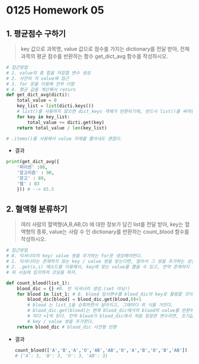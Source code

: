 # 0125 Homework 05

## 1. 평균점수 구하기

> key 값으로 과목명, value 값으로 점수를 가지는 dictionary를 전달 받아, 전체 과목의 평균 점수를 반환하는 함수 get_dict_avg 함수를 작성하시오.

```python
# 접근방법
# 1. value의 총 합을 저장할 변수 생성 
# 2. 사전의 각 value에 접근
# 3. for 문을 이용해 전부 더함
# 4. 평균 값을 계산해서 return
def get_dict_avg(dicti):
    total_value = 0 
    key_list = list(dicti.keys()) 
    # list()를 사용하지 않으면 dict_keys 객체가 반환되기에, 반드시 list()를 써야한다.
    for key in key_list:
        total_value += dicti.get(key)
    return total_value / len(key_list)

# .items()를 사용해서 value 자체를 뽑아내도 괜찮다.
```

* 결과

```python
print(get_dict_avg({
    '파이썬' :80,
    '알고리즘' : 90,
    '장고' : 89,
    '웹' : 83
    })) # --> 85.5
```



## 2. 혈액형 분류하기

> 여러 사람의 혈액형(A,B,AB,O) 에 대한 정보가 담긴 list를 전달 받아, key는 혈액형의 종류, value는 사람 수 인 dictionary를 반환하는 count_blood 함수를 작성하시오.

```python
# 접근방법
# 0. 딕셔너리의 key/ value 쌍을 추가하는 for문 생성해야한다.
# 1. 딕셔너리는 존재하지 않는 key / value 쌍을 받는다면, 알아서 그 쌍을 추가하는 성질을 가지고 있다.
# 2. .get(x,i) 메소드를 이용해서, key에 맞는 value를 뽑을 수 있고, 만약 존재하지 않을시, 초기값도 지정		할 수 있다.
# 위 사실에 입각하여 코딩을 하자.

def count_blood(list_1):
    blood_dic = {} #0. 빈 딕셔너리 생성.(set 아님!)
    for blood in list_1: # 0. blood 임시변수를 blood_dic의 key로 활용할 것이다.
        blood_dic[blood] = blood_dic.get(blood,0)+1 
        # blood 는 list_1을 순회하면서 달라지고, 그때마다 위 식을 거친다.
        # blood_dic.get(blood)는 현재 blood_dic에서의 blood의 value를 반환하고, blood가 등장할때
        # 마다 +1씩 된다. 만약 blood가 blood_dic에서 처음 등장한 변수라면, 초기값을 0으로 하여
        # key / value 쌍을 추가한다.
    return blood_dic # blood_dic 사전형 반환
```

* 결과

  ```python
  count_blood(['A','B','A','O','AB','AB','O','A','B','O','B','AB'])
  # {'A': 3, 'B': 3, 'O': 3, 'AB': 3}
  ```

  

  